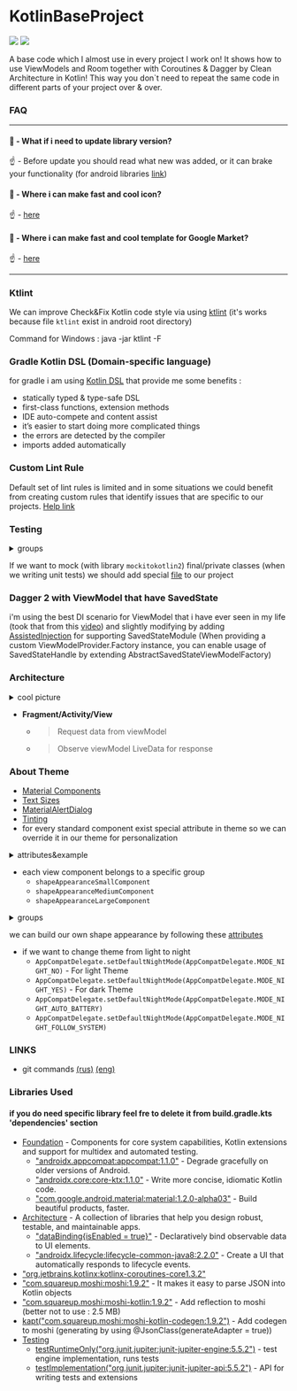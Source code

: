 # KotlinBaseProject

![](https://img.shields.io/github/last-commit/i30mb1/KotlinBaseProject?color=red&style=for-the-badge)
![](https://img.shields.io/github/repo-size/i30mb1/KotlinBaseProject?color=red&style=for-the-badge)

A base code which I almost use in every project I work on!
It shows how to use ViewModels and Room together with Coroutines & Dagger by Clean Architecture in Kotlin!
This way you don`t need to repeat the same code in different parts of your project over & over.

    
### FAQ
---
#### 🤔 - What if i need to update library version?

☝️ - Before update you should read what new was added, or it can brake your functionality (for android libraries [link](https://developer.android.com/jetpack/androidx/versions/all-channel)) 

#### 🤔 - Where i can make fast and cool icon?

☝️ - [here](https://android-material-icon-generator.bitdroid.de/)

#### 🤔 - Where i can make fast and cool template for Google Market?

☝️ - [here](https://www.appstorescreenshot.com/)

---

### Ktlint
We can improve Check&Fix Kotlin code style via using [ktlint](https://ktlint.github.io/) (it's works because file `ktlint` exist in android root directory)

Command for Windows : java -jar ktlint -F

### Gradle Kotlin DSL (Domain-specific language)
for gradle i am using [Kotlin DSL](https://docs.gradle.org/current/userguide/kotlin_dsl.html) that provide me some benefits :
* statically typed & type-safe DSL
* first-class functions, extension methods
* IDE auto-compete and content assist
* it’s easier to start doing more complicated things
* the errors are detected by the compiler
* imports added automatically

### Custom Lint Rule
Default set of lint rules is limited and in some situations we could benefit from creating custom rules that identify issues that are specific to our projects. [Help link](https://www.youtube.com/watch?v=jCmJWOkjbM0)

### Testing
<details><summary>groups</summary><p>

![Testing](test_pyramid.png)
</p></details>

If we want to mock (with library `mockitokotlin2`) final/private classes (when we writing unit tests) we should add special [file](https://github.com/mockito/mockito/wiki/What's-new-in-Mockito-2#mock-the-unmockable-opt-in-mocking-of-final-classesmethods) to our project 

### Dagger 2 with ViewModel that have SavedState

i'm using the best DI scenario for ViewModel that i have ever seen in my life (took that from this [video](https://youtu.be/9fn5s8_CYJI?list=LLMBNl1baSJfDak1Lo2VVVZQ))
 and slightly modifying by adding [AssistedInjection](https://github.com/square/AssistedInject) 
 for supporting SavedStateModule (When providing a custom ViewModelProvider.Factory instance, 
 you can enable usage of SavedStateHandle by extending AbstractSavedStateViewModelFactory)

### Architecture
<details><summary>cool picture</summary><p>

![arch](architecture.png)</p></details>

- **Fragment/Activity/View** 

  - >Request data from viewModel
  - >Observe viewModel LiveData for response

### About Theme

* [Material Components](https://github.com/material-components/material-components-android/blob/master/docs/getting-started.md#4-change-your-app-theme-to-inherit-from-a-material-components-theme)
* [Text Sizes](https://material.io/develop/android/theming/typography/)
* [MaterialAlertDialog](https://github.com/material-components/material-components-android/blob/master/docs/components/Dialog.md)
* [Tinting](https://github.com/android/graphics-samples)
* for every standard component exist special attribute in theme so we can override it in our theme for personalization 
<details><summary>attributes&example</summary><p>

![componentsStyle](component_styles.png) 
![code](component_style_in_action.png)</p></details>
* each view component belongs to a specific group 
    * ```shapeAppearanceSmallComponent```
    * ```shapeAppearanceMediumComponent```
    * ```shapeAppearanceLargeComponent```
<details><summary>groups</summary><p> 

![shape group](shape_appearance_component.png)</p></details>

we can build our own shape appearance by following these [attributes](https://material.io/develop/android/theming/shape/)
* if we want to change theme from light to night 
    * ```AppCompatDelegate.setDefaultNightMode(AppCompatDelegate.MODE_NIGHT_NO)``` - For light Theme
    * ```AppCompatDelegate.setDefaultNightMode(AppCompatDelegate.MODE_NIGHT_YES)``` - For dark Theme
    * ```AppCompatDelegate.setDefaultNightMode(AppCompatDelegate.MODE_NIGHT_AUTO_BATTERY)```
    * ```AppCompatDelegate.setDefaultNightMode(AppCompatDelegate.MODE_NIGHT_FOLLOW_SYSTEM)```

### LINKS

* git commands [(rus)](https://github.com/k88hudson/git-flight-rules/blob/master/README_ru.md#%D0%A0%D0%B5%D0%BF%D0%BE%D0%B7%D0%B8%D1%82%D0%BE%D1%80%D0%B8%D0%B8) [(eng)](https://github.com/k88hudson/git-flight-rules/blob/master/README.md)

### Libraries Used
#### if you do need specific library feel fre to delete it from build.gradle.kts 'dependencies' section
* [Foundation](https://developer.android.com/jetpack/components) - Components for core system capabilities, Kotlin extensions and support for multidex and automated testing.
    * ["androidx.appcompat:appcompat:1.1.0"](https://developer.android.com/topic/libraries/support-library/packages#v7-appcompat) - Degrade gracefully on older versions of Android.
    * ["androidx.core:core-ktx:1.1.0"](https://developer.android.com/kotlin/ktx/extensions-list) - Write more concise, idiomatic Kotlin code.
    * ["com.google.android.material:material:1.2.0-alpha03"](https://material.io/components/) - Build beautiful products, faster.
* [Architecture](https://developer.android.com/jetpack/arch/) - A collection of libraries that help you design robust, testable, and maintainable apps. 
    * ["dataBinding{isEnabled = true}"](https://developer.android.com/topic/libraries/data-binding/) - Declaratively bind observable data to UI elements.
    * ["androidx.lifecycle:lifecycle-common-java8:2.2.0"](https://developer.android.com/topic/libraries/architecture/lifecycle) - Create a UI that automatically responds to lifecycle events.
* ["org.jetbrains.kotlinx:kotlinx-coroutines-core1.3.2"](https://github.com/Kotlin/kotlinx.coroutines/blob/master/docs/coroutines-guide.md)
* ["com.squareup.moshi:moshi:1.9.2"](https://github.com/square/moshi) - It makes it easy to parse JSON into Kotlin objects
* ["com.squareup.moshi:moshi-kotlin:1.9.2"](https://github.com/square/moshi#reflection) - Add reflection to moshi (better not to use : 2.5 MB)
* [kapt("com.squareup.moshi:moshi-kotlin-codegen:1.9.2")](https://github.com/square/moshi#codegen) - Add codegen to moshi (generating by using @JsonClass(generateAdapter = true))
* [Testing]()
    * [testRuntimeOnly("org.junit.jupiter:junit-jupiter-engine:5.5.2")]() - test engine implementation, runs tests
    * [testImplementation("org.junit.jupiter:junit-jupiter-api:5.5.2")]() - API for writing tests and extensions